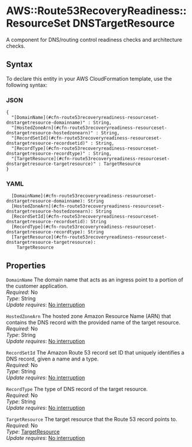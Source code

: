 # AWS::Route53RecoveryReadiness::ResourceSet DNSTargetResource<a name="aws-properties-route53recoveryreadiness-resourceset-dnstargetresource"></a>

A component for DNS/routing control readiness checks and architecture checks\.

## Syntax<a name="aws-properties-route53recoveryreadiness-resourceset-dnstargetresource-syntax"></a>

To declare this entity in your AWS CloudFormation template, use the following syntax:

### JSON<a name="aws-properties-route53recoveryreadiness-resourceset-dnstargetresource-syntax.json"></a>

```
{
  "[DomainName](#cfn-route53recoveryreadiness-resourceset-dnstargetresource-domainname)" : String,
  "[HostedZoneArn](#cfn-route53recoveryreadiness-resourceset-dnstargetresource-hostedzonearn)" : String,
  "[RecordSetId](#cfn-route53recoveryreadiness-resourceset-dnstargetresource-recordsetid)" : String,
  "[RecordType](#cfn-route53recoveryreadiness-resourceset-dnstargetresource-recordtype)" : String,
  "[TargetResource](#cfn-route53recoveryreadiness-resourceset-dnstargetresource-targetresource)" : TargetResource
}
```

### YAML<a name="aws-properties-route53recoveryreadiness-resourceset-dnstargetresource-syntax.yaml"></a>

```
  [DomainName](#cfn-route53recoveryreadiness-resourceset-dnstargetresource-domainname): String
  [HostedZoneArn](#cfn-route53recoveryreadiness-resourceset-dnstargetresource-hostedzonearn): String
  [RecordSetId](#cfn-route53recoveryreadiness-resourceset-dnstargetresource-recordsetid): String
  [RecordType](#cfn-route53recoveryreadiness-resourceset-dnstargetresource-recordtype): String
  [TargetResource](#cfn-route53recoveryreadiness-resourceset-dnstargetresource-targetresource):
    TargetResource
```

## Properties<a name="aws-properties-route53recoveryreadiness-resourceset-dnstargetresource-properties"></a>

`DomainName` <a name="cfn-route53recoveryreadiness-resourceset-dnstargetresource-domainname"></a>
The domain name that acts as an ingress point to a portion of the customer application\.  
_Required_: No  
_Type_: String  
_Update requires_: [No interruption](https://docs.aws.amazon.com/AWSCloudFormation/latest/UserGuide/using-cfn-updating-stacks-update-behaviors.html#update-no-interrupt)

`HostedZoneArn` <a name="cfn-route53recoveryreadiness-resourceset-dnstargetresource-hostedzonearn"></a>
The hosted zone Amazon Resource Name \(ARN\) that contains the DNS record with the provided name of the target resource\.  
_Required_: No  
_Type_: String  
_Update requires_: [No interruption](https://docs.aws.amazon.com/AWSCloudFormation/latest/UserGuide/using-cfn-updating-stacks-update-behaviors.html#update-no-interrupt)

`RecordSetId` <a name="cfn-route53recoveryreadiness-resourceset-dnstargetresource-recordsetid"></a>
The Amazon Route 53 record set ID that uniquely identifies a DNS record, given a name and a type\.  
_Required_: No  
_Type_: String  
_Update requires_: [No interruption](https://docs.aws.amazon.com/AWSCloudFormation/latest/UserGuide/using-cfn-updating-stacks-update-behaviors.html#update-no-interrupt)

`RecordType` <a name="cfn-route53recoveryreadiness-resourceset-dnstargetresource-recordtype"></a>
The type of DNS record of the target resource\.  
_Required_: No  
_Type_: String  
_Update requires_: [No interruption](https://docs.aws.amazon.com/AWSCloudFormation/latest/UserGuide/using-cfn-updating-stacks-update-behaviors.html#update-no-interrupt)

`TargetResource` <a name="cfn-route53recoveryreadiness-resourceset-dnstargetresource-targetresource"></a>
The target resource that the Route 53 record points to\.  
_Required_: No  
_Type_: [TargetResource](aws-properties-route53recoveryreadiness-resourceset-targetresource.md)  
_Update requires_: [No interruption](https://docs.aws.amazon.com/AWSCloudFormation/latest/UserGuide/using-cfn-updating-stacks-update-behaviors.html#update-no-interrupt)
